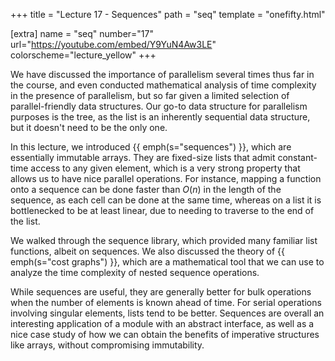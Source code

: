 +++
title = "Lecture 17 - Sequences"
path = "seq"
template = "onefifty.html"

[extra]
name = "seq"
number="17"
url="https://youtube.com/embed/Y9YuN4Aw3LE"
colorscheme="lecture_yellow"
+++

We have discussed the importance of parallelism several times thus far in the
course, and even conducted mathematical analysis of time complexity in the
presence of parallelism, but so far given a limited selection of
parallel-friendly data structures. Our go-to data structure for parallelism
purposes is the tree, as the list is an inherently sequential data structure,
but it doesn't need to be the only one.

In this lecture, we introduced {{ emph(s="sequences") }}, which are essentially
immutable arrays. They are fixed-size lists that admit constant-time access to
any given element, which is a very strong property that allows us to have nice
parallel operations. For instance, mapping a function onto a sequence can be done
faster than $O(n)$ in the length of the sequence, as each cell can be done at the
same time, whereas on a list it is bottlenecked to be at least linear, due to
needing to traverse to the end of the list.

We walked through the sequence library, which provided many familiar list
functions, albeit on sequences. We also discussed the theory of {{ emph(s="cost
graphs") }}, which are a mathematical tool that we can use to analyze the time
complexity of nested sequence operations.

While sequences are useful, they are generally better for bulk operations when
the number of elements is known ahead of time. For serial operations involving
singular elements, lists tend to be better. Sequences are overall an interesting
application of a module with an abstract interface, as well as a nice case study
of how we can obtain the benefits of imperative structures like arrays, without
compromising immutability.